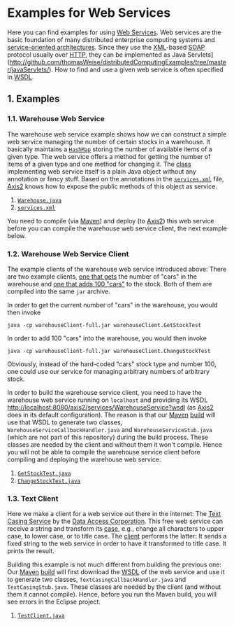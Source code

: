 # Examples for Web Services

Here you can find examples for using [Web Services](https://en.wikipedia.org/wiki/Web_service). Web services are the basic foundation of many distributed enterprise computing systems and [service-oriented architectures](https://en.wikipedia.org/wiki/Service-oriented_architecture). Since they use the [XML](http://github.com/thomasWeise/distributedComputingExamples/tree/master/xml/)-based [SOAP](https://en.wikipedia.org/wiki/SOAP) protocol usually over [HTTP](https://en.wikipedia.org/wiki/Hypertext_Transfer_Protocol), they can be implemented as Java Servlets](http://github.com/thomasWeise/distributedComputingExamples/tree/master/javaServlets/). How to find and use a given web service is often specified in [WSDL](https://en.wikipedia.org/wiki/Web_Services_Description_Language).

## 1. Examples

### 1.1. Warehouse Web Service

The warehouse web service example shows how we can construct a simple web service managing the number of certain stocks in a warehouse. It basically maintains a [`HashMap`](http://docs.oracle.com/javase/7/docs/api/java/util/HashMap.html) storing the number of available items of a given type. The web service offers a method for getting the number of items of a given type and one method for changing it. The [class](http://github.com/thomasWeise/distributedComputingExamples/tree/master/webServices/examples/warehouse/server/src/main/java/warehouseServer/Warehouse.java) implementing web service itself is a plain Java object without any annotation or fancy stuff. Based on the annotations in the [`services.xml`](http://github.com/thomasWeise/distributedComputingExamples/tree/master/webServices/examples/warehouse/server/src/main/resources/META-INF/services.xml) file, [Axis2](http://axis.apache.org/axis2/java/core/) knows how to expose the public methods of this object as service.

1. [`Warehouse.java`](http://github.com/thomasWeise/distributedComputingExamples/tree/master/webServices/examples/warehouse/server/src/main/java/warehouseServer/Warehouse.java)
1. [`services.xml`](http://github.com/thomasWeise/distributedComputingExamples/tree/master/webServices/examples/warehouse/server/src/main/resources/META-INF/services.xml) 

You need to compile (via [Maven](http://maven.apache.org/)) and deploy (to [Axis2](http://axis.apache.org/axis2/java/core/)) this web service before you can compile the warehouse web service client, the next example below.

### 1.2. Warehouse Web Service Client

The example clients of the warehouse web service introduced above: There are two example clients, [one that gets](http://github.com/thomasWeise/distributedComputingExamples/tree/master/webServices/examples/warehouse/client/src/main/java/warehouseClient/GetStockTest.java) the number of "cars" in the warehouse and [one that adds 100 "cars"](http://github.com/thomasWeise/distributedComputingExamples/tree/master/webServices/examples/warehouse/client/src/main/java/warehouseClient/ChangeStockTest.java) to the stock. Both of them are compiled into the same `jar` archive.

In order to get the current number of "cars" in the warehouse, you would then invoke

    java -cp warehouseClient-full.jar warehouseClient.GetStockTest

In order to add 100 "cars" into the warehouse, you would then invoke

    java -cp warehouseClient-full.jar warehouseClient.ChangeStockTest

Obviously, instead of the hard-coded "cars" stock type and number 100, one could use our service for managing arbitrary numbers of arbitrary stock.

In order to build the warehouse service client, you need to have the warehouse web service running on `localhost` and providing its WSDL [http://localhost:8080/axis2/services/WarehouseService?wsdl](http://localhost:8080/axis2/services/WarehouseService?wsdl) (as [Axis2](http://axis.apache.org/axis2/java/core/) does in its default configuration). The reason is that our [Maven](http://maven.apache.org/) [build](http://github.com/thomasWeise/distributedComputingExamples/tree/master/webServices/examples/warehouse/client/pom.xml) will use that WSDL to generate two classes, `WarehouseServiceCallbackHandler.java` and `WarehouseServiceStub.java` (which are not part of this repository) during the build process. These classes are needed by the client and without them it won't compile. Hence you will not be able to compile the warehouse service client before compiling and deploying the warehouse web service.

1. [`GetStockTest.java`](http://github.com/thomasWeise/distributedComputingExamples/tree/master/webServices/examples/warehouse/client/src/main/java/warehouseClient/GetStockTest.java)
2. [`ChangeStockTest.java`](http://github.com/thomasWeise/distributedComputingExamples/tree/master/webServices/examples/warehouse/client/src/main/java/warehouseClient/ChangeStockTest.java)

### 1.3. Text Client

Here we make a client for a web service out there in the internet: The [Text Casing Service](http://www.dataaccess.com/webservicesserver/textcasing.wso) by the [Data Access Corporation](http://www.dataaccess.com/). This free web service can receive a string and transform its [case](https://en.wikipedia.org/wiki/Letter_case), e.g., change all characters to upper case, to lower case, or to title case. The [client](http://github.com/thomasWeise/distributedComputingExamples/tree/master/webServices/examples/textClient/src/main/java/textClient/TestClient.java) performs the latter: It sends a fixed string to the web service in order to have it transformed to title case. It prints the result.

Building this example is not much different from building the previous one: Our [Maven](http://maven.apache.org/) [build](http://github.com/thomasWeise/distributedComputingExamples/tree/master/webServices/examples/warehouse/client/pom.xml) will first download the [WSDL](http://www.dataaccess.com/webservicesserver/textcasing.wso) of the web service and use it to generate two classes, `TextCasingCallbackHandler.java` and `TextCasingStub.java`. These classes are needed by the client (and without them it cannot compile). Hence, before you run the Maven build, you will see errors in the Eclipse project.

1. [`TestClient.java`](http://github.com/thomasWeise/distributedComputingExamples/tree/master/webServices/examples/textClient/src/main/java/textClient/TestClient.java)
